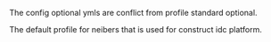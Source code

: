 The config optional ymls are conflict from profile standard optional.

The default profile for neibers that is used for construct idc platform.
